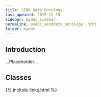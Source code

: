 ```yaml
---
title: SEND Data Ontology
last_updated: 2019-12-19
sidebar: mydoc_sidebar
permalink: mydoc_senddata_ontology..html
folder: mydoc
---
```


## Introduction 

...Placeholder...

## Classes 
  

{% include links.html %}
